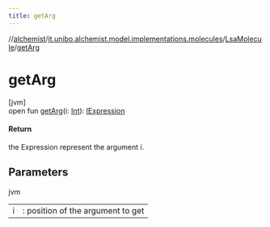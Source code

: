 ```yaml
---
title: getArg
---
```

//[alchemist](../../../index.html)/[it.unibo.alchemist.model.implementations.molecules](../index.html)/[LsaMolecule](index.html)/[getArg](get-arg.html)



# getArg



[jvm]\
open fun [getArg](get-arg.html)(i: [Int](https://kotlinlang.org/api/latest/jvm/stdlib/kotlin/-int/index.html)): [IExpression](../../it.unibo.alchemist.expressions.interfaces/-i-expression/index.html)



#### Return



the Expression represent the argument i.



## Parameters


jvm

| | |
|---|---|
| i | : position of the argument to get |




